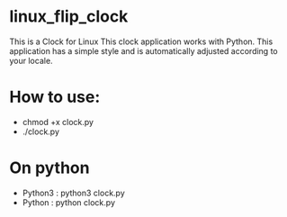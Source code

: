 # linux_flip_clock
This is a Clock for Linux
This clock application works with Python. This application has a simple style and is automatically adjusted according to your locale.
# How to use:
- chmod +x clock.py
- ./clock.py
# On python
- Python3 : python3 clock.py
- Python : python clock.py
